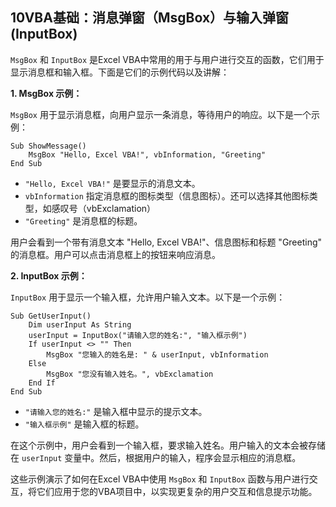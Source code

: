 ## 10VBA基础：消息弹窗（MsgBox）与输入弹窗(InputBox)

`MsgBox` 和 `InputBox` 是Excel VBA中常用的用于与用户进行交互的函数，它们用于显示消息框和输入框。下面是它们的示例代码以及讲解：

**1. MsgBox 示例：**

`MsgBox` 用于显示消息框，向用户显示一条消息，等待用户的响应。以下是一个示例：

```vba
Sub ShowMessage()
    MsgBox "Hello, Excel VBA!", vbInformation, "Greeting"
End Sub
```

- `"Hello, Excel VBA!"` 是要显示的消息文本。
- `vbInformation` 指定消息框的图标类型（信息图标）。还可以选择其他图标类型，如感叹号（vbExclamation）
- `"Greeting"` 是消息框的标题。

用户会看到一个带有消息文本 "Hello, Excel VBA!"、信息图标和标题 "Greeting" 的消息框。用户可以点击消息框上的按钮来响应消息。

**2. InputBox 示例：**

`InputBox` 用于显示一个输入框，允许用户输入文本。以下是一个示例：

```vba
Sub GetUserInput()
    Dim userInput As String
    userInput = InputBox("请输入您的姓名:", "输入框示例")
    If userInput <> "" Then
        MsgBox "您输入的姓名是: " & userInput, vbInformation
    Else
        MsgBox "您没有输入姓名。", vbExclamation
    End If
End Sub
```

- `"请输入您的姓名:"` 是输入框中显示的提示文本。
- `"输入框示例"` 是输入框的标题。

在这个示例中，用户会看到一个输入框，要求输入姓名。用户输入的文本会被存储在 `userInput` 变量中。然后，根据用户的输入，程序会显示相应的消息框。

这些示例演示了如何在Excel VBA中使用 `MsgBox` 和 `InputBox` 函数与用户进行交互，将它们应用于您的VBA项目中，以实现更复杂的用户交互和信息提示功能。